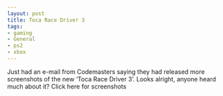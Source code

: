 ```yaml
---
layout: post
title: Toca Race Driver 3
tags:
- gaming
- General
- ps2
- xbox
---
```

Just had an e-mail from Codemasters saying they had released more screenshots of the new ‘Toca Race Driver 3’. Looks alright, anyone heard much about it? Click here for screenshots
